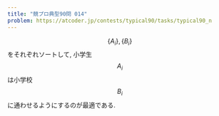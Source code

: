 ```yaml
---
title: "競プロ典型90問 014"
problem: https://atcoder.jp/contests/typical90/tasks/typical90_n
---
```

$$ \{ A_i \}, \{ B_i \} $$ をそれぞれソートして, 小学生 $$ A_i $$ は小学校 $$ B_i $$ に通わせるようにするのが最適である.
